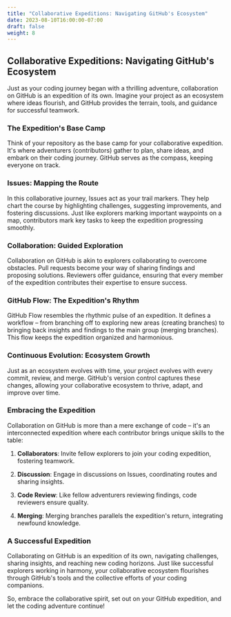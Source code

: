 ```yaml
---
title: "Collaborative Expeditions: Navigating GitHub's Ecosystem"
date: 2023-08-10T16:00:00-07:00
draft: false
weight: 8
---
```


## Collaborative Expeditions: Navigating GitHub's Ecosystem

Just as your coding journey began with a thrilling adventure, collaboration on GitHub is an expedition of its own. Imagine your project as an ecosystem where ideas flourish, and GitHub provides the terrain, tools, and guidance for successful teamwork.

### The Expedition's Base Camp

Think of your repository as the base camp for your collaborative expedition. It's where adventurers (contributors) gather to plan, share ideas, and embark on their coding journey. GitHub serves as the compass, keeping everyone on track.

### Issues: Mapping the Route

In this collaborative journey, Issues act as your trail markers. They help chart the course by highlighting challenges, suggesting improvements, and fostering discussions. Just like explorers marking important waypoints on a map, contributors mark key tasks to keep the expedition progressing smoothly.

### Collaboration: Guided Exploration

Collaboration on GitHub is akin to explorers collaborating to overcome obstacles. Pull requests become your way of sharing findings and proposing solutions. Reviewers offer guidance, ensuring that every member of the expedition contributes their expertise to ensure success.

### GitHub Flow: The Expedition's Rhythm

GitHub Flow resembles the rhythmic pulse of an expedition. It defines a workflow – from branching off to exploring new areas (creating branches) to bringing back insights and findings to the main group (merging branches). This flow keeps the expedition organized and harmonious.

### Continuous Evolution: Ecosystem Growth

Just as an ecosystem evolves with time, your project evolves with every commit, review, and merge. GitHub's version control captures these changes, allowing your collaborative ecosystem to thrive, adapt, and improve over time.

### Embracing the Expedition

Collaboration on GitHub is more than a mere exchange of code – it's an interconnected expedition where each contributor brings unique skills to the table:

1. **Collaborators**: Invite fellow explorers to join your coding expedition, fostering teamwork.

2. **Discussion**: Engage in discussions on Issues, coordinating routes and sharing insights.

3. **Code Review**: Like fellow adventurers reviewing findings, code reviewers ensure quality.

4. **Merging**: Merging branches parallels the expedition's return, integrating newfound knowledge.

### A Successful Expedition

Collaborating on GitHub is an expedition of its own, navigating challenges, sharing insights, and reaching new coding horizons. Just like successful explorers working in harmony, your collaborative ecosystem flourishes through GitHub's tools and the collective efforts of your coding companions.

So, embrace the collaborative spirit, set out on your GitHub expedition, and let the coding adventure continue!
